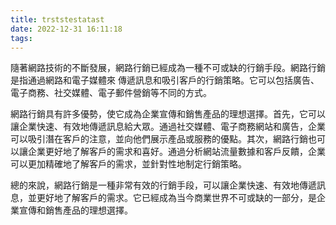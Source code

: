```yaml
---
title: trststestatast
date: 2022-12-31 16:11:18
tags:
---
```

隨著網路技術的不斷發展，網路行銷已經成為一種不可或缺的行銷手段。網路行銷是指通過網路和電子媒體來
傳遞訊息和吸引客戶的行銷策略。它可以包括廣告、電子商務、社交媒體、電子郵件營銷等不同的方式。

網路行銷具有許多優勢，使它成為企業宣傳和銷售產品的理想選擇。首先，它可以讓企業快速、有效地傳遞訊息給大眾。通過社交媒體、電子商務網站和廣告，企業可以吸引潛在客戶的注意，並向他們展示產品或服務的優點。其次，網路行銷也可以讓企業更好地了解客戶的需求和喜好。通過分析網站流量數據和客戶反饋，企業可以更加精確地了解客戶的需求，並針對性地制定行銷策略。

總的來說，網路行銷是一種非常有效的行銷手段，可以讓企業快速、有效地傳遞訊息，並更好地了解客戶的需求。它已經成為当今商業世界不可或缺的一部分，是企業宣傳和銷售產品的理想選擇。